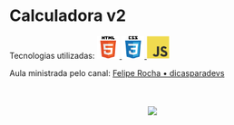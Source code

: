 # Calculadora v2

Tecnologias utilizadas: <a href="https://www.w3.org/html/" target="_blank" rel="noreferrer"> <img src="https://raw.githubusercontent.com/devicons/devicon/master/icons/html5/html5-original-wordmark.svg" alt="html5" width="40" height="40"/> </a> <a href="https://www.w3schools.com/css/" target="_blank" rel="noreferrer"> <img src="https://raw.githubusercontent.com/devicons/devicon/master/icons/css3/css3-original-wordmark.svg" alt="css3" width="40" height="40"/> </a><a href="https://developer.mozilla.org/en-US/docs/Web/JavaScript" target="_blank" rel="noreferrer"> <img src="https://raw.githubusercontent.com/devicons/devicon/master/icons/javascript/javascript-original.svg" alt="javascript" width="40" height="40"/> </a>

Aula ministrada pelo canal:  [Felipe Rocha • dicasparadevs](https://www.youtube.com/watch?v=0EiX9c4vzRs) 

<h1 align="center"><img src="https://user-images.githubusercontent.com/58665788/174695162-dffb1978-59e2-4a3a-b43b-56014976f2e1.png" /></h1>
